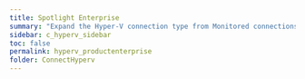 ```yaml
---
title: Spotlight Enterprise
summary: "Expand the Hyper-V connection type from Monitored connections to list connections by name. Click on the connection name to show the components and virtual machines grid for the Hyper-V connection."
sidebar: c_hyperv_sidebar
toc: false
permalink: hyperv_productenterprise
folder: ConnectHyperv
---
```

